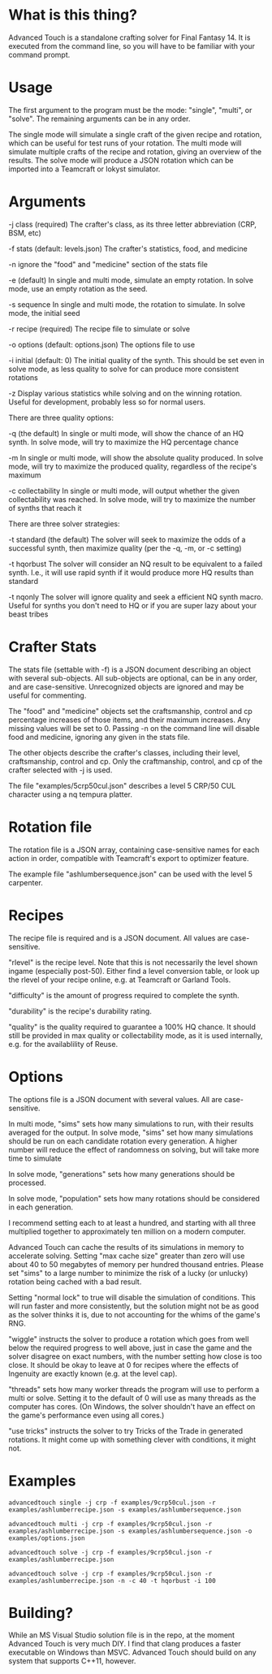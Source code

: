 # What is this thing?
Advanced Touch is a standalone crafting solver for Final Fantasy 14. It is executed from the command line, so you will have to be familiar with your command prompt.

# Usage
The first argument to the program must be the mode: "single", "multi", or "solve". The remaining arguments can be in any order.

The single mode will simulate a single craft of the given recipe and rotation, which can be useful for test runs of your rotation.
The multi mode will simulate multiple crafts of the recipe and rotation, giving an overview of the results.
The solve mode will produce a JSON rotation which can be imported into a Teamcraft or lokyst simulator.

# Arguments
-j class (required)
	The crafter's class, as its three letter abbreviation (CRP, BSM, etc)

-f stats (default: levels.json)
	The crafter's statistics, food, and medicine

-n
	ignore the "food" and "medicine" section of the stats file

-e (default)
	In single and multi mode, simulate an empty rotation. In solve mode, use an empty rotation as the seed.

-s sequence
	In single and multi mode, the rotation to simulate. In solve mode, the initial seed

-r recipe (required)
	The recipe file to simulate or solve

-o options (default: options.json)
	The options file to use

-i initial (default: 0)
	The initial quality of the synth. This should be set even in solve mode, as less quality to solve for can produce more consistent rotations

-z
	Display various statistics while solving and on the winning rotation. Useful for development, probably less so for normal users.

There are three quality options:

-q	(the default)
	In single or multi mode, will show the chance of an HQ synth. In solve mode, will try to maximize the HQ percentage chance

-m
	In single or multi mode, will show the absolute quality produced. In solve mode, will try to maximize the produced quality, regardless of the recipe's maximum

-c collectability
	In single or multi mode, will output whether the given collectability was reached. In solve mode, will try to maximize the number of synths that reach it

There are three solver strategies:

-t standard (the default)
	The solver will seek to maximize the odds of a successful synth, then maximize quality (per the -q, -m, or -c setting)

-t hqorbust
	The solver will consider an NQ result to be equivalent to a failed synth. I.e., it will use rapid synth if it would produce more HQ results than standard

-t nqonly
	The solver will ignore quality and seek a efficient NQ synth macro. Useful for synths you don't need to HQ or if you are super lazy about your beast tribes

# Crafter Stats
The stats file (settable with -f) is a JSON document describing an object with several sub-objects. All sub-objects are optional, can be in any order, and are case-sensitive. Unrecognized objects are ignored and may be useful for commenting.

The "food" and "medicine" objects set the craftsmanship, control and cp percentage increases of those items, and their maximum increases. Any missing values will be set to 0. Passing -n on the command line will disable food and medicine, ignoring any given in the stats file.

The other objects describe the crafter's classes, including their level, craftsmanship, control and cp. Only the craftmanship, control, and cp of the crafter selected with -j is used.

The file "examples/5crp50cul.json" describes a level 5 CRP/50 CUL character using a nq tempura platter.

# Rotation file
The rotation file is a JSON array, containing case-sensitive names for each action in order, compatible with Teamcraft's export to optimizer feature.

The example file "ashlumbersequence.json" can be used with the level 5 carpenter.

# Recipes
The recipe file is required and is a JSON document. All values are case-sensitive.

"rlevel" is the recipe level. Note that this is not necessarily the level shown ingame (especially post-50). Either find a level conversion table, or look up the rlevel of your recipe online, e.g. at Teamcraft or Garland Tools.

"difficulty" is the amount of progress required to complete the synth.

"durability" is the recipe's durability rating.

"quality" is the quality required to guarantee a 100% HQ chance. It should still be provided in max quality or collectability mode, as it is used internally, e.g. for the availablility of Reuse.

# Options

The options file is a JSON document with several values. All are case-sensitive.

In multi mode, "sims" sets how many simulations to run, with their results averaged for the output. In solve mode, "sims" set how many simulations should be run on each candidate rotation every generation. A higher number will reduce the effect of randomness on solving, but will take more time to simulate

In solve mode, "generations" sets how many generations should be processed.

In solve mode, "population" sets how many rotations should be considered in each generation.

I recommend setting each to at least a hundred, and starting with all three multiplied together to approximately ten million on a modern computer.

Advanced Touch can cache the results of its simulations in memory to accelerate solving. Setting "max cache size" greater than zero will use about 40 to 50 megabytes of memory per hundred thousand entries. Please set "sims" to a large number to minimize the risk of a lucky (or unlucky) rotation being cached with a bad result.

Setting "normal lock" to true will disable the simulation of conditions. This will run faster and more consistently, but the solution might not be as good as the solver thinks it is, due to not accounting for the whims of the game's RNG.

"wiggle" instructs the solver to produce a rotation which goes from well below the required progress to well above, just in case the game and the solver disagree on exact numbers, with the number setting how close is too close. It should be okay to leave at 0 for recipes where the effects of Ingenuity are exactly known (e.g. at the level cap).

"threads" sets how many worker threads the program will use to perform a multi or solve. Setting it to the default of 0 will use as many threads as the computer has cores. (On Windows, the solver shouldn't have an effect on the game's performance even using all cores.)

"use tricks" instructs the solver to try Tricks of the Trade in generated rotations. It might come up with something clever with conditions, it might not.

# Examples
`advancedtouch single -j crp -f examples/9crp50cul.json -r examples/ashlumberrecipe.json -s examples/ashlumbersequence.json`

`advancedtouch multi -j crp -f examples/9crp50cul.json -r examples/ashlumberrecipe.json -s examples/ashlumbersequence.json -o examples/options.json`

`advancedtouch solve -j crp -f examples/9crp50cul.json -r examples/ashlumberrecipe.json`

`advancedtouch solve -j crp -f examples/9crp50cul.json -r examples/ashlumberrecipe.json -n -c 40 -t hqorbust -i 100`

# Building?
While an MS Visual Studio solution file is in the repo, at the moment Advanced Touch is very much DIY. I find that clang produces a faster executable on Windows than MSVC. Advanced Touch should build on any system that supports C++11, however.
